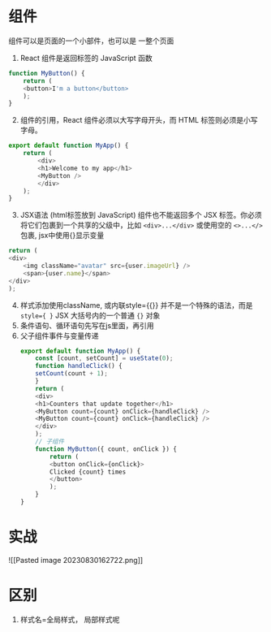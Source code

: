 # 组件
组件可以是页面的一个小部件，也可以是 一整个页面
1. React 组件是返回标签的 JavaScript 函数
```js
function MyButton() {  
	return (  
	<button>I'm a button</button>  
	);  
}
```
2. 组件的引用，React 组件必须以大写字母开头，而 HTML 标签则必须是小写字母。
```js
export default function MyApp() {  
	return (  
		<div>  
		<h1>Welcome to my app</h1>  
		<MyButton />  
		</div>  
	);  
}
```

3. JSX语法 (html标签放到 JavaScript)
	组件也不能返回多个 JSX 标签。你必须将它们包裹到一个共享的父级中，比如 `<div>...</div>` 或使用空的 `<>...</>` 包裹,
	jsx中使用{}显示变量
```js
return ( 
<div>
	<img className="avatar" src={user.imageUrl} />  
	<span>{user.name}</span>
</div>
);
```
4. 样式添加使用className,  或内联style={{}} 并不是一个特殊的语法，而是 `style={ }` JSX 大括号内的一个普通 `{}` 对象  
5. 条件语句、循环语句先写在js里面，再引用
6. 父子组件事件与变量传递
	```js
	export default function MyApp() {  
		const [count, setCount] = useState(0);  
		function handleClick() {  
		setCount(count + 1);  
		}  
		return (  
		<div>  
		<h1>Counters that update together</h1>  
		<MyButton count={count} onClick={handleClick} />  
		<MyButton count={count} onClick={handleClick} />  
		</div>  
		); 
		// 子组件
		function MyButton({ count, onClick }) {  
			return (  
			<button onClick={onClick}>  
			Clicked {count} times  
			</button>  
			);  
		}
	}
	```


# 实战
![[Pasted image 20230830162722.png]]

# 区别
1. 样式名=全局样式， 局部样式呢